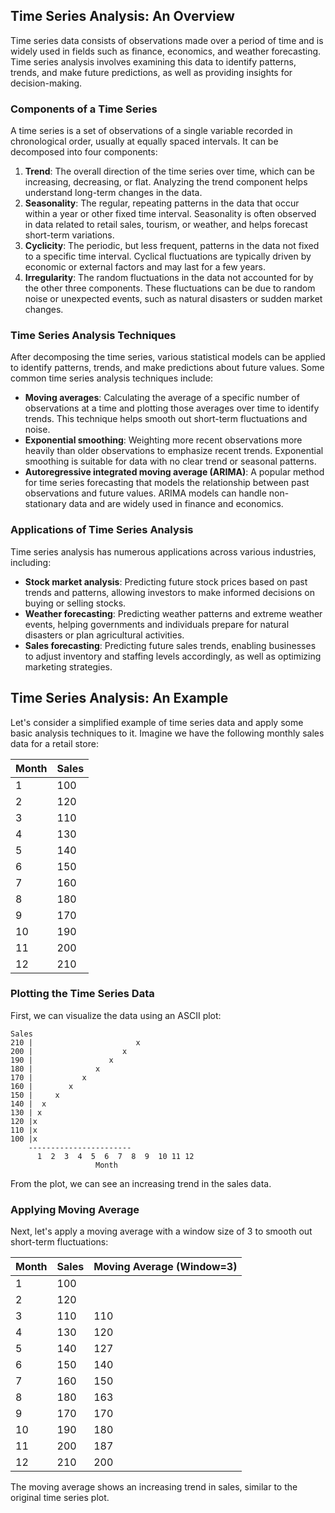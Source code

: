 ## Time Series Analysis: An Overview

Time series data consists of observations made over a period of time and is widely used in fields such as finance, economics, and weather forecasting. Time series analysis involves examining this data to identify patterns, trends, and make future predictions, as well as providing insights for decision-making.

### Components of a Time Series

A time series is a set of observations of a single variable recorded in chronological order, usually at equally spaced intervals. It can be decomposed into four components:

1. **Trend**: The overall direction of the time series over time, which can be increasing, decreasing, or flat. Analyzing the trend component helps understand long-term changes in the data.
2. **Seasonality**: The regular, repeating patterns in the data that occur within a year or other fixed time interval. Seasonality is often observed in data related to retail sales, tourism, or weather, and helps forecast short-term variations.
3. **Cyclicity**: The periodic, but less frequent, patterns in the data not fixed to a specific time interval. Cyclical fluctuations are typically driven by economic or external factors and may last for a few years.
4. **Irregularity**: The random fluctuations in the data not accounted for by the other three components. These fluctuations can be due to random noise or unexpected events, such as natural disasters or sudden market changes.

### Time Series Analysis Techniques

After decomposing the time series, various statistical models can be applied to identify patterns, trends, and make predictions about future values. Some common time series analysis techniques include:

- **Moving averages**: Calculating the average of a specific number of observations at a time and plotting those averages over time to identify trends. This technique helps smooth out short-term fluctuations and noise.
- **Exponential smoothing**: Weighting more recent observations more heavily than older observations to emphasize recent trends. Exponential smoothing is suitable for data with no clear trend or seasonal patterns.
- **Autoregressive integrated moving average (ARIMA)**: A popular method for time series forecasting that models the relationship between past observations and future values. ARIMA models can handle non-stationary data and are widely used in finance and economics.

### Applications of Time Series Analysis

Time series analysis has numerous applications across various industries, including:

- **Stock market analysis**: Predicting future stock prices based on past trends and patterns, allowing investors to make informed decisions on buying or selling stocks.
- **Weather forecasting**: Predicting weather patterns and extreme weather events, helping governments and individuals prepare for natural disasters or plan agricultural activities.
- **Sales forecasting**: Predicting future sales trends, enabling businesses to adjust inventory and staffing levels accordingly, as well as optimizing marketing strategies.

## Time Series Analysis: An Example

Let's consider a simplified example of time series data and apply some basic analysis techniques to it. Imagine we have the following monthly sales data for a retail store:

| Month | Sales |
| ----- | ----- |
| 1     |  100 |
| 2     |  120 |
| 3     |  110 |
| 4     |  130 |
| 5     |  140 |
| 6     |  150 |
| 7     |  160 |
| 8     |  180 |
| 9     |  170 |
| 10    |  190 |
| 11    |  200 |
| 12    |  210 |

### Plotting the Time Series Data

First, we can visualize the data using an ASCII plot:

```
Sales
210 |                       x
200 |                    x
190 |                 x
180 |              x
170 |           x
160 |        x
150 |     x
140 |  x
130 | x
120 |x
110 |x
100 |x
    -----------------------
      1  2  3  4  5  6  7  8  9  10 11 12
                   Month
```

From the plot, we can see an increasing trend in the sales data.

### Applying Moving Average

Next, let's apply a moving average with a window size of 3 to smooth out short-term fluctuations:

| Month | Sales | Moving Average (Window=3) |
| ----- | ----- | ------------------------- |
| 1     |  100  |         |
| 2     |  120  |         |
| 3     |  110  |     110 |
| 4     |  130  |     120 |
| 5     |  140  |     127 |
| 6     |  150  |     140 |
| 7     |  160  |     150 |
| 8     |  180  |     163 |
| 9     |  170  |     170 |
| 10    |  190  |     180 |
| 11    |  200  |     187 |
| 12    |  210  |     200 |

The moving average shows an increasing trend in sales, similar to the original time series plot.

